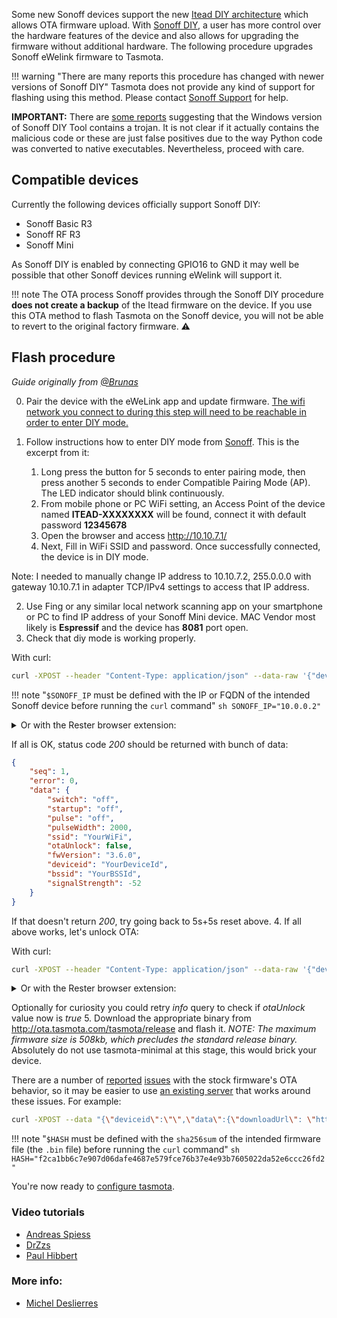 Some new Sonoff devices support the new [Itead DIY architecture](https://www.youtube.com/watch?v=fRS-ukCgD_I) which allows OTA firmware upload. With [Sonoff DIY](https://github.com/itead/Sonoff_Devices_DIY_Tools), a user has more control over the hardware features of the device and also allows for upgrading the firmware without additional hardware. The following procedure upgrades Sonoff eWelink firmware to Tasmota.

!!! warning "There are many reports this procedure has changed with newer versions of Sonoff DIY"
    Tasmota does not provide any kind of support for flashing using this method. Please contact [Sonoff Support](https://sonoff.tech/support) for help.

**IMPORTANT:** There are [some reports](https://github.com/itead/Sonoff_Devices_DIY_Tools/issues/36) suggesting that the Windows version of Sonoff DIY Tool contains a trojan. It is not clear if it actually contains the malicious code or these are just false positives due to the way Python code was converted to native executables. Nevertheless, proceed with care.

## Compatible devices
Currently the following devices officially support Sonoff DIY:
- Sonoff Basic R3
- Sonoff RF R3
- Sonoff Mini

As Sonoff DIY is enabled by connecting GPIO16 to GND it may well be possible that other Sonoff devices running eWelink will support it.

!!! note
    The OTA process Sonoff provides through the Sonoff DIY procedure **does not create a backup** of the Itead firmware on the device. If you use this OTA method to flash Tasmota on the Sonoff device, you will not be able to revert to the original factory firmware. :warning:

## Flash procedure
_Guide originally from [@Brunas](https://github.com/Brunas/HomeAutomation/blob/master/doc/Sonoff%20Mini%203.6.0%20to%20Tasmota.md)_

0. Pair the device with the eWeLink app and update firmware. [The wifi network you connect to during this step will need to be reachable in order to enter DIY mode.](https://github.com/itead/Sonoff_Devices_DIY_Tools/issues/90)
1. Follow instructions how to enter DIY mode from [Sonoff](https://github.com/itead/Sonoff_Devices_DIY_Tools/blob/master/SONOFF%20DIY%20MODE%20Protocol%20Doc%20v2.0%20Doc.pdf). This is the excerpt from it:

	1. Long press the button for 5 seconds to enter pairing mode, then press another 5 seconds to ender Compatible Pairing Mode (AP). The LED indicator should blink continuously.
	2. From mobile phone or PC WiFi setting, an Access Point of the device named **ITEAD-XXXXXXXX** will be found, connect it with default password **12345678**
	3. Open the browser and access http://10.10.7.1/
	4. Next, Fill in WiFi SSID and password. Once successfully connected, the device is in DIY mode.

Note: I needed to manually change IP address to 10.10.7.2, 255.0.0.0 with gateway 10.10.7.1 in adapter TCP/IPv4 settings to access that IP address.

2. Use Fing or any similar local network scanning app on your smartphone or PC to find IP address of your Sonoff Mini device. MAC Vendor most likely is **Espressif** and the device has **8081** port open.
3. Check that diy mode is working properly.

With curl:

```sh
curl -XPOST --header "Content-Type: application/json" --data-raw '{"deviceid": "", "data": {}}' http://$SONOFF_IP:8081/zeroconf/info
```

!!! note "`$SONOFF_IP` must be defined with the IP or FQDN of the intended Sonoff device before running the `curl` command"
    ```sh
    SONOFF_IP="10.0.0.2"
    ```

<details>
<summary> Or with the Rester browser extension:</summary>
Install **Rester** extension in Chrome or Firefox or any other preferred tool to perform REST API operations.

To test your device DIY mode create new request in **Rester**:
	1. Method: **POST**
	2. URL: http://<*IP of your device*>:8081/zeroconf/info
	3. Body: `{"data": {}}`
	4. You might need to add Header **Content-Type** with value **application/json**
	5. Press **SEND**
</details>

If all is OK, status code *200* should be returned with bunch of data:
```json
{
    "seq": 1,
    "error": 0,
    "data": {
        "switch": "off",
        "startup": "off",
        "pulse": "off",
        "pulseWidth": 2000,
        "ssid": "YourWiFi",
        "otaUnlock": false,
        "fwVersion": "3.6.0",
        "deviceid": "YourDeviceId",
        "bssid": "YourBSSId",
        "signalStrength": -52
    }
}
```
If that doesn't return *200*, try going back to 5s+5s reset above.
4. If all above works, let's unlock OTA:

With curl:

```sh
curl -XPOST --header "Content-Type: application/json" --data-raw '{"deviceid": "", "data": {}}' http://$SONOFF_IP:8081/zeroconf/ota_unlock
```

<details>
<summary> Or with the Rester browser extension:</summary>
	1. Method: **POST**
	2. URL: http://<*IP of your device*>:8081/zeroconf/ota_unlock
	3. Body: `{"data": {}}`
	4. You might need to add Header **Content-Type** with value **application/json**
	5. Press **SEND**
	6. You should get status code *200*
</details>

Optionally for curiosity you could retry *info* query to check if *otaUnlock* value now is *true*
5. Download the appropriate binary from http://ota.tasmota.com/tasmota/release and flash it. *NOTE: The maximum firmware size is 508kb, which precludes the standard release binary.* Absolutely do not use tasmota-minimal at this stage, this would brick your device.

There are a number of [reported](https://github.com/itead/Sonoff_Devices_DIY_Tools/issues/10) [issues](https://github.com/itead/Sonoff_Devices_DIY_Tools/issues/95) with the stock firmware's OTA behavior, so it may be easier to use [an existing server](http://sonoff-ota.aelius.com/) that works around these issues. For example:

```sh
curl -XPOST --data "{\"deviceid\":\"\",\"data\":{\"downloadUrl\": \"http://sonoff-ota.aelius.com/tasmota-latest-lite.bin\", \"sha256sum\": \"$HASH\"} }" http://$SONOFF_IP:8081/zeroconf/ota_flash
```

!!! note "`$HASH` must be defined with the `sha256sum` of the intended firmware file (the `.bin` file) before running the `curl` command"
    ```sh
    HASH="f2ca1bb6c7e907d06dafe4687e579fce76b37e4e93b7605022da52e6ccc26fd2"
    ```

You're now ready to [configure tasmota](https://tasmota.github.io/docs/Getting-Started/#using-web-ui).

<!--
## Using the Itead DIY tool
### Verify and/or update eWelink firmware version
<img src="https://raw.githubusercontent.com/arendst/arendst.github.io/master/media/w10mobile_hotspot.png" style="float:right"></img>
- Open the device and remove the jumper labeled OTA if present
- Power on device and connect to eWelink
- eWelink firmware updated to at least 3.1
### Flash Tasmota
- Download the [Sonoff DIY `tool_01DIY85`](https://github.com/itead/Sonoff_Devices_DIY_Tools) from Github:
  - `./tool` `.exe` (Microsoft Windows)
  - `./code` `.py` (_not yet tested_)
- Power off the Sonoff DIY device and install the DIY OTA jumper
- Modify your PC configuration to provide a Mobile hotspot:
  - SSID: `sonoffDiy` (_**case sensitive!**_)
  - Password: `20170618sn`
  - Power on the Sonoff device and verify that it shows up on the Mobile hotspot Settings page
- Start the `tool_01DIY85` utility
- The utility should discover the device
- Select the device and toggle it `ON` and `OFF` to verify you are connected to the right device
- Select `Firmware flash` (`Brush machine` on newer versions of the tool)
- Select a Tasmota binary (e.g., [`tasmota-wifiman.bin`](http://ota.tasmota.com/tasmota/tasmota-wifiman.bin)) or your own self-compiled binary. It must fit in the available free program space. _**Do NOT use tasmota-minimal.bin**_ as it does not allow you to change any settings and will make your device inaccessible and you will have to serial flash it to recover.
  
!!! note 
    You may wish to [compile your own firmware](Gitpod) with all the features you require and disabling the features you do not. This will usually result in a "full" binary that is under 500k. You can use the resulting firmware file instead of the pre-compiled binary.  

    - Select the device in the flash pop-up and then select OK
    - Tasmota will be uploaded and started

  If the firmware update gets stuck at 0%, the Sonoff device could not reach the manufacturer server because your mobile hotspot does not share the Internet connection. If this happens, use the DIY tool to set the SSID and password of your Wi-Fi network on the Sonoff device. The device will connect to your network. Disable the hotspot and use your Wi-Fi for DIY tool laptop as well. Now start `Brush machine` again, flash Tasmota. Then continue with this guide.

### Clean up

- Quit DIY mode tool
- Stop mobile hotspot
- Power off the device and remove DIY jumper as it is no longer needed and might interfere with future Tasmota features that use GPIO16

## Manual Flash
This procedure is recommended for MacOS, but also works for Linux.  
### Requirements

- eWelink firmware updated to at least 3.1
- OS with `curl` and a network services discovery tool (e.g., `mDNS` for MacOS or `avahi-browse` for Linux)
- `sonoffDiy` SSID on your local network. Use a router/access point or configure your laptop/smartphone as a hotspot with the proper SSID and password.
- A `<webServer>` available on the same local network. Very simple web servers like `SimpleHTTPServer` will not work. For Mac, the [OSX built-in web server](MacOSX-Server) is recommended.  
- A Tasmota binary (e.g., [`tasmota-wifiman.bin`](http://ota.tasmota.com/tasmota/tasmota-wifiman.bin)) or your own self-compiled binary. It must fit in the available free program space. You can use the 2.3.0 Core for this initial flash since it has the smallest program memory footprint. _**Do NOT use the tasmota-minimal pre-compiled binary**_ as it does not allow you to change any settings.
  >You may wish to [compile your own firmware](Gitpod) with all the features you require and disabling the features you do not. This will usually result in a "full" binary that is under 500k. You can use the resulting firmware file instead of the pre-compiled `tasmota-wifiman.bin`. This way you will not have to perform the secondary OTA firmware update. _**Nevertheless, it is still recommended that you perform a `Reset 5` immediately after the Sonoff DIY flash completes.**_  

  Upload the firmware file to the `<webServer>` available on the same local network.  
- SHA256 `<SHAsum>` of firmware binary file  
  ```
  $ shasum -a 256 tasmota-wifiman.bin
  ```  

  **_`1da0e89be4c01df033fa6da9d0c1db58c3deea354d7ad194f607d1f518db48f9`_**

### Verify and/or update eWelink firmware version

- Open the device and remove the jumper labeled OTA if present
- Power on device and connect to eWelink
- Update eWelink firmware to at least 3.1

### Discover the device ID

- Power off the Sonoff DIY device and install the DIY OTA jumper
- Create a new SSID on your router:
  - SSID: `sonoffDiy` (_**case sensitive!**_)
  - Password: `20170618sn`
- Wait for the Sonoff device to connect
- Obtain the `<deviceIP>` address (search on the router or perform an IP scan)
- Discover the Zeroconf details.  
  In this example, the `<deviceID>` is **_1000988699_**  

  _MacOS_  
  `$ dns-sd -B _ewelink._tcp`  
  
  ```
  Browsing for _ewelink._tcp  
  DATE: ---Mon 12 Aug 2019---  
  20:19:31.956  ...STARTING...  
  Timestamp     A/R    Flags  if Domain               Service Type         Instance Name  
  20:19:31.957  Add        2   5 local.               _ewelink._tcp.       eWeLink_1000988699  
  ```

  _Linux_  
    `$ avahi-browse -t _ewelink._tcp --resolve`  
  
```
  + wlp3s0 IPv4 eWeLink_1000988699 _ewelink._tcp local
  = wlp3s0 IPv4 eWeLink_1000988699 _ewelink._tcp local hostname = [eWeLink_1000988699.local] address = [192.168.1.109] port = [8081] txt = ["data1={"switch":"off","startup":"off","pulse":"off","pulseWidth":500,"rssi":-47}" "seq=1" "apivers=1" "type=diy_plug" "id=1000988699" "txtvers=1"]
```

### Flash the firmware and confirm
- Test with `/zeroconf/info` POST  
  > `$ curl http://<deviceIP>:8081/zeroconf/info -XPOST --data '{"deviceid":"<deviceID>","data":{} }'`  

  **_`{"seq":2,"error":0,"data":"{"switch":"off","startup":"off","pulse":"off","pulseWidth":500,"ssid":"sonoffDiy","otaUnlock":false}"}`_**  
- Unlock OTA updates at `/zeroconf/ota_unlock`  
 ```
 $ curl http://<deviceIP>:8081/zeroconf/ota_unlock -XPOST --data '{"deviceid":"<deviceID>","data":{} }'
 ```  

  **_`{"seq":2,"error":0}`_**  

  If OTA unlocking gets stuck, the Sonoff device could not reach the manufacturer server because your mobile hotspot does not share the Internet connection. If this happens, POST a request on `/zeroconf/wifi` with `'{"deviceid":"<deviceID>","data":{ "ssid": "yourssid", "password": "yourpasswd" } }'` to set the SSID and password of your Wi-Fi network on the Sonoff device. The device will connect to your network. Disable the hotspot and use your Wi-Fi as well, and restart `/zeroconf/info` and `/zeroconf/ota_unlock`.


- Flash firmware at `/zeroconf/ota_flash`  
```
$ curl http://<deviceIP>:8081/zeroconf/ota_flash -XPOST --data '{"deviceid":"<deviceID>","data":{"downloadUrl": "http://<webServer>/tasmota-wifiman.bin", "sha256sum": "<SHAsum>"} }'
```  

  **_`{"seq":3,"error":0}`_**  
- Ping the device for about 30 seconds until it has rebooted

## Post Installation
Once the firmware upload completes and the device restarts, the usual `tasmota-xxxx` SSID should now be available.

1. Set up Wi-Fi to connect your device to your network
2. **_Perform a `Reset 5` to wipe any flash remnants BEFORE attempting a Tasmota OTA flash for the first time_**
3. If you flashed `tasmota-wifiman.bin`, it is recommended that you upgrade to the firmware and Core variant that is needed for your device and use case (e.g., `tasmota.bin`). You _**must perform this update**_ using the local `File upload` OTA. **Do not use a web OTA** for this step. Download the firmware file from the [repository](http://ota.tasmota.com/tasmota) to your computer.

!!! note
    **_Some users have reported that upgrading via web OTA from `tasmota-wifiman.bin` to another binary has resulted in an unresponsive device which has required a wired flash to recover._**  
    
4. Once the desired firmware is on the device, continue the regular Tasmota setup process. Use the the appropriate Template from the [repository](https://templates.blakadder.com/) to assign the device components to the GPIO pins. For example, the  [Sonoff Mini template](https://templates.blakadder.com/sonoff_mini.html) assigns these GPIO:

   GPIO | Tasmota Component | Device Function
   --: | :--: | :--:
   0 | Button1 (17) | Button
   4 | Switch1 (9) | S1/S2
   12 | Relay1 (21) | L Out
   13 | LED1 (56) | Link/Power Indicator
-->

### Video tutorials
- [Andreas Spiess](https://youtu.be/fzEDFmB0UYU?t=239)
- [DrZzs](https://www.youtube.com/watch?v=9fkYBWvwn4A)
- [Paul Hibbert](https://www.youtube.com/watch?v=BUfWytrzrJ4&t=93s)

### More info: 
 - [Michel Deslierres](https://www.sigmdel.ca/michel/ha/sonoff/sonoff_mini_en.html)
